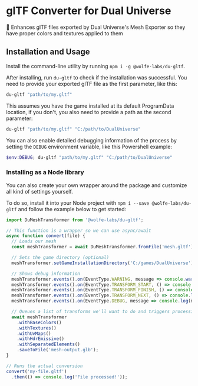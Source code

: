 # glTF Converter for Dual Universe
🎨 Enhances glTF files exported by Dual Universe's Mesh Exporter so they have proper colors and textures applied to them

## Installation and Usage

Install the command-line utility by running `npm i -g @wolfe-labs/du-gltf`.

After installing, run `du-gltf` to check if the installation was successful. You need to provide your exported glTF file as the first parameter, like this:

```sh
du-gltf "path/to/my.gltf"
```

This assumes you have the game installed at its default ProgramData location, if you don't, you also need to provide a path as the second parameter:

```sh
du-gltf "path/to/my.gltf" "C:/path/to/DualUniverse"
```

You can also enable detailed debugging information of the process by setting the `DEBUG` environment variable, like this Powershell example:

```ps1
$env:DEBUG; du-gltf "path/to/my.gltf" "C:/path/to/DualUniverse"
```

### Installing as a Node library

You can also create your own wrapper around the package and customize all kind of settings yourself.

To do so, install it into your Node project with `npm i --save @wolfe-labs/du-gltf` and follow the example below to get started:

```js
import DuMeshTransformer from '@wolfe-labs/du-gltf';

// This function is a wrapper so we can use async/await
async function convert(file) {
  // Loads our mesh
  const meshTransformer = await DuMeshTransformer.fromFile('mesh.gltf');

  // Sets the game directory (optional)
  meshTransformer.setGameInstallationDirectory('C:/games/DualUniverse');

  // Shows debug information
  meshTransformer.events().on(EventType.WARNING, message => console.warn('WARNING:', message));
  meshTransformer.events().on(EventType.TRANSFORM_START, () => console.log('Model processing started!'));
  meshTransformer.events().on(EventType.TRANSFORM_FINISH, () => console.log('Model processing finished!'));
  meshTransformer.events().on(EventType.TRANSFORM_NEXT, () => console.log(''));
  meshTransformer.events().on(EventType.DEBUG, message => console.log(message));

  // Queues a list of transforms we'll want to do and triggers processing (upon saving)
  await meshTransformer
    .withBaseColors()
    .withTextures()
    .withUvMaps()
    .withHdrEmissive()
    .withSeparatedElements()
    .saveToFile('mesh-output.glb');
}

// Runs the actual conversion
convert('my-file.gltf')
  .then(() => console.log('File processed!'));
```